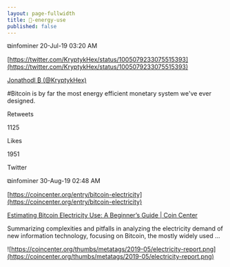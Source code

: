 ```yaml
---
layout: page-fullwidth
title: 🌽-energy-use
published: false
---
```


⧉infominer 20-Jul-19 03:20 AM

[https://twitter.com/KryptykHex/status/1005079233075515393](https://twitter.com/KryptykHex/status/1005079233075515393)

[Jonathodl ₿ (@KryptykHex)](https://twitter.com/KryptykHex)

#Bitcoin is by far the most energy efficient monetary system we've ever designed.

Retweets

1125

Likes

1951

Twitter

⧉infominer 30-Aug-19 02:48 AM

[https://coincenter.org/entry/bitcoin-electricity](https://coincenter.org/entry/bitcoin-electricity)

[Estimating Bitcoin Electricity Use: A Beginner’s Guide | Coin Center](https://coincenter.org/entry/bitcoin-electricity)

Summarizing complexities and pitfalls in analyzing the electricity demand of new information technology, focusing on Bitcoin, the mostly widely used …

![https://coincenter.org/thumbs/metatags/2019-05/electricity-report.png](https://coincenter.org/thumbs/metatags/2019-05/electricity-report.png)